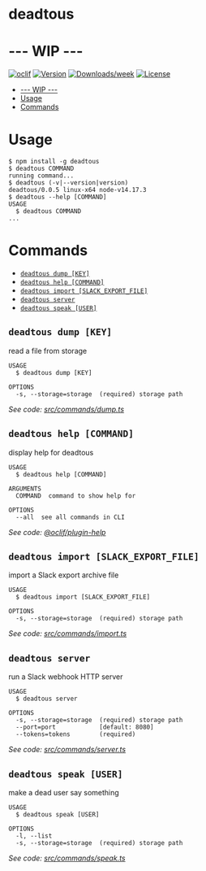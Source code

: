 deadtous
========

# --- WIP ---

[![oclif](https://img.shields.io/badge/cli-oclif-brightgreen.svg)](https://oclif.io)
[![Version](https://img.shields.io/npm/v/deadtous.svg)](https://npmjs.org/package/deadtous)
[![Downloads/week](https://img.shields.io/npm/dw/deadtous.svg)](https://npmjs.org/package/deadtous)
[![License](https://img.shields.io/npm/l/deadtous.svg)](https://github.com/jonohill/deadtous/blob/master/package.json)

<!-- toc -->
* [--- WIP ---](#----wip----)
* [Usage](#usage)
* [Commands](#commands)
<!-- tocstop -->
# Usage
<!-- usage -->
```sh-session
$ npm install -g deadtous
$ deadtous COMMAND
running command...
$ deadtous (-v|--version|version)
deadtous/0.0.5 linux-x64 node-v14.17.3
$ deadtous --help [COMMAND]
USAGE
  $ deadtous COMMAND
...
```
<!-- usagestop -->
# Commands
<!-- commands -->
* [`deadtous dump [KEY]`](#deadtous-dump-key)
* [`deadtous help [COMMAND]`](#deadtous-help-command)
* [`deadtous import [SLACK_EXPORT_FILE]`](#deadtous-import-slack_export_file)
* [`deadtous server`](#deadtous-server)
* [`deadtous speak [USER]`](#deadtous-speak-user)

## `deadtous dump [KEY]`

read a file from storage

```
USAGE
  $ deadtous dump [KEY]

OPTIONS
  -s, --storage=storage  (required) storage path
```

_See code: [src/commands/dump.ts](https://github.com/jonohill/deadtous/blob/v0.0.5/src/commands/dump.ts)_

## `deadtous help [COMMAND]`

display help for deadtous

```
USAGE
  $ deadtous help [COMMAND]

ARGUMENTS
  COMMAND  command to show help for

OPTIONS
  --all  see all commands in CLI
```

_See code: [@oclif/plugin-help](https://github.com/oclif/plugin-help/blob/v3.2.2/src/commands/help.ts)_

## `deadtous import [SLACK_EXPORT_FILE]`

import a Slack export archive file

```
USAGE
  $ deadtous import [SLACK_EXPORT_FILE]

OPTIONS
  -s, --storage=storage  (required) storage path
```

_See code: [src/commands/import.ts](https://github.com/jonohill/deadtous/blob/v0.0.5/src/commands/import.ts)_

## `deadtous server`

run a Slack webhook HTTP server

```
USAGE
  $ deadtous server

OPTIONS
  -s, --storage=storage  (required) storage path
  --port=port            [default: 8080]
  --tokens=tokens        (required)
```

_See code: [src/commands/server.ts](https://github.com/jonohill/deadtous/blob/v0.0.5/src/commands/server.ts)_

## `deadtous speak [USER]`

make a dead user say something

```
USAGE
  $ deadtous speak [USER]

OPTIONS
  -l, --list
  -s, --storage=storage  (required) storage path
```

_See code: [src/commands/speak.ts](https://github.com/jonohill/deadtous/blob/v0.0.5/src/commands/speak.ts)_
<!-- commandsstop -->
